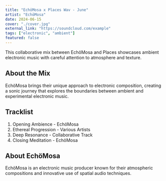 ```yaml
---
title: "EchöMosa x Places Wav - June"
artist: "EchöMosa"
date: 2024-06-15
cover: "./cover.jpg"
external_link: "https://soundcloud.com/example"
tags: ["electronic", "ambient"]
featured: false
---
```


This collaborative mix between EchöMosa and Places showcases ambient electronic music with careful attention to atmosphere and texture.

## About the Mix

EchöMosa brings their unique approach to electronic composition, creating a sonic journey that explores the boundaries between ambient and experimental electronic music.

## Tracklist

1. Opening Ambience - EchöMosa
2. Ethereal Progression - Various Artists
3. Deep Resonance - Collaborative Track
4. Closing Meditation - EchöMosa

## About EchöMosa

EchöMosa is an electronic music producer known for their atmospheric compositions and innovative use of spatial audio techniques.